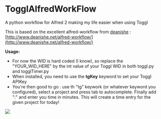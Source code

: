 # TogglAlfredWorkFlow
A python workflow for Alfred 2 making my life easier when using Toggl

This is based on the excellent alfred-workflow from [deanishe](https://github.com/deanishe) : [http://www.deanishe.net/alfred-workflow/](http://www.deanishe.net/alfred-workflow/)

**Usage:**
* For now the WID is hard coded (I know), so replace the "YOUR_WID_HERE" by the int value of your Toggl WID in both toggl.py and togglTimer.py
* When installed, you need to use the **tgKey** keyword to set your Toggl APIKey
* You're then good to go : use th "tg" keywork (or whatever keyword you configured), select a project and press tab to autocomplete. Finally add ":" and enter you time in minutes. This will create a time entry for the given project for today! 


![](http://i.imgur.com/8TwrPlS.gif)
